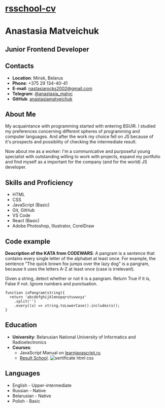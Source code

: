 # [rsschool-cv](https://anastasiamatveichuk.github.io/rsschool-cv/)

# Anastasia Matveichuk

## Junior Frontend Developer

##  Contacts
   + **Location**: Minsk, Belarus
   + **Phone**: +375 29 134-40-41
   + **E-mail**: nastasiarocks2002@gmail.com
   + **Telegram**: [@anastasia_matvc](https://t.me/anastasia_matvc)
   + **GitHub**: [anastasiamatveichuk](https://github.com/anastasiamatveichuk) 
   
## About Me

My acquaintance with programming started with entering BSUIR. I studied my preferences concerning different spheres of programming and computer languages. And after the work my choice fell on JS because of it's prospects and possibility of checking the intermediate result.


Now about me as a worker: I'm a communicative and purposeful young specialist with outstanding willing to work with projects, expand my portfolio and find myself as a important for the company (and for the world) JS developer.

## Skills and Proficiency
+ HTML
+ CSS
+ JavaScript (Basic)
+ Git, GitHub
+ VS Code
+ React (Basic)
+ Adobe Photoshop, Illustrator, CorelDraw
## Code example
**Description of the KATA from CODEWARS**: A pangram is a sentence that contains every single letter of the alphabet at least once. For example, the sentence "The quick brown fox jumps over the lazy dog" is a pangram, because it uses the letters A-Z at least once (case is irrelevant).


Given a string, detect whether or not it is a pangram. Return True if it is, False if not. Ignore numbers and punctuation.
```
function isPangram(string){
  return 'abcdefghijklmnopqrstuvwxyz'
    .split('')
    .every((x) => string.toLowerCase().includes(x));
}
```

## Education
  + **University**: Belarusian National University of Informatics and Radioelectronics
  + **Courses**: 
    - JavaScript Manual on [learnjavascript.ru](learnjavascript.ru) 
    - [Result School](https://lk.result.school/teach/control). 
![sertificate html   css](https://user-images.githubusercontent.com/110737522/188995288-d530e524-0864-4c95-b00f-cd9a04da37bc.png)

## Languages
+ English - Upper-intermediate
+ Russian - Native
+ Belarusian - Native
+ Polish - Basic
